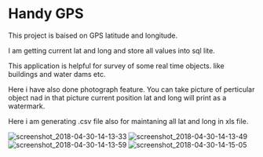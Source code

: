 # Handy GPS

This project is baised on GPS latitude and longitude.

I am getting current lat and long and store all values into sql  lite.

This application is helpful for survey of some real time objects. like buildings and  water dams etc.

Here i have also done photograph feature. You can take picture of perticular object nad in that picture current position lat and long will 
print as a watermark.

Here i am generating .csv file also for maintaning all lat and long in xls file.

![screenshot_2018-04-30-14-13-33](https://user-images.githubusercontent.com/19707168/39420256-55a50a02-4c81-11e8-8035-ba604342b297.png)
![screenshot_2018-04-30-14-13-49](https://user-images.githubusercontent.com/19707168/39420257-55d3ea7a-4c81-11e8-8f3e-a9285c6918a3.png)
![screenshot_2018-04-30-14-13-59](https://user-images.githubusercontent.com/19707168/39420260-560186ec-4c81-11e8-905b-4f0e250cf6d4.png)
![screenshot_2018-04-30-14-15-05](https://user-images.githubusercontent.com/19707168/39420261-562db096-4c81-11e8-8bb9-7968ab680a24.png)


